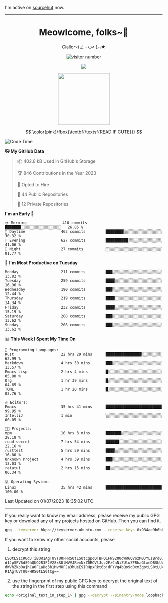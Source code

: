 I'm active on [sourcehut](https://sr.ht/~meow_king/) now. 

---

<div align="center">
  <h1>Meowlcome, folks~👋</h1>
  <p>Ciallo～(∠・ω< )⌒★</p>
</div>

<p align="center">
  <img src="https://count.getloli.com/get/@Ziqi-Yang?theme=rule34" alt="visitor number" />
</p>

<p align="center">
  <img src="https://skillicons.dev/icons?i=rust,c,py,flutter,go,java,js,bash,linux,emacs" />
</p>
<p align="center">
  <img height="165" src="https://github-readme-stats.vercel.app/api?username=Ziqi-Yang&show_icons=true&include_all_commits=true&hide_border=true" />
</p>

$$
\color{pink}\fbox{\textbf{\textsf{READ IF CUTE}}}
$$

<!--START_SECTION:waka-->
![Code Time](http://img.shields.io/badge/Code%20Time-1%2C291%20hrs%2056%20mins-blue)

**🐱 My GitHub Data** 

> 📦 402.8 kB Used in GitHub's Storage 
 > 
> 🏆 846 Contributions in the Year 2023
 > 
> 💼 Opted to Hire
 > 
> 📜 44 Public Repositories 
 > 
> 🔑 12 Private Repositories 
 > 
**I'm an Early 🐤** 

```text
🌞 Morning                410 commits         ███████░░░░░░░░░░░░░░░░░░   26.85 % 
🌆 Daytime                463 commits         ████████░░░░░░░░░░░░░░░░░   30.32 % 
🌃 Evening                627 commits         ██████████░░░░░░░░░░░░░░░   41.06 % 
🌙 Night                  27 commits          ░░░░░░░░░░░░░░░░░░░░░░░░░   01.77 % 
```
📅 **I'm Most Productive on Tuesday** 

```text
Monday                   211 commits         ███░░░░░░░░░░░░░░░░░░░░░░   13.82 % 
Tuesday                  259 commits         ████░░░░░░░░░░░░░░░░░░░░░   16.96 % 
Wednesday                190 commits         ███░░░░░░░░░░░░░░░░░░░░░░   12.44 % 
Thursday                 219 commits         ████░░░░░░░░░░░░░░░░░░░░░   14.34 % 
Friday                   232 commits         ████░░░░░░░░░░░░░░░░░░░░░   15.19 % 
Saturday                 208 commits         ███░░░░░░░░░░░░░░░░░░░░░░   13.62 % 
Sunday                   208 commits         ███░░░░░░░░░░░░░░░░░░░░░░   13.62 % 
```


📊 **This Week I Spent My Time On** 

```text
💬 Programming Languages: 
Rust                     22 hrs 29 mins      ████████████████░░░░░░░░░   62.99 % 
Markdown                 4 hrs 50 mins       ███░░░░░░░░░░░░░░░░░░░░░░   13.57 % 
Emacs Lisp               2 hrs 4 mins        █░░░░░░░░░░░░░░░░░░░░░░░░   05.80 % 
Org                      1 hr 39 mins        █░░░░░░░░░░░░░░░░░░░░░░░░   04.65 % 
TOML                     1 hr 20 mins        █░░░░░░░░░░░░░░░░░░░░░░░░   03.76 % 

🔥 Editors: 
Emacs                    35 hrs 41 mins      █████████████████████████   99.95 % 
IntelliJ                 1 min               ░░░░░░░░░░░░░░░░░░░░░░░░░   00.05 % 

🐱‍💻 Projects: 
mpm                      10 hrs 3 mins       ███████░░░░░░░░░░░░░░░░░░   28.18 % 
read-secret              7 hrs 54 mins       ██████░░░░░░░░░░░░░░░░░░░   22.16 % 
rusttest                 5 hrs 59 mins       ████░░░░░░░░░░░░░░░░░░░░░   16.80 % 
Unknown Project          4 hrs 39 mins       ███░░░░░░░░░░░░░░░░░░░░░░   13.03 % 
ratatui                  2 hrs 15 mins       ██░░░░░░░░░░░░░░░░░░░░░░░   06.34 % 

💻 Operating System: 
Linux                    35 hrs 42 mins      █████████████████████████   100.00 % 
```


 Last Updated on 01/07/2023 18:35:02 UTC
<!--END_SECTION:waka-->

-----

If you really want to know my email address, please receive my public GPG key or download any of my projects hosted on GitHub. Then you can find it. 
```bash
gpg --keyserver hkps://keyserver.ubuntu.com --receive-keys 0x934ae9b6b6e9ff34
```
If you want to know my other social accounts, please
1) decrypt this string
```
LS0tLS1CRUdJTiBQR1AgTUVTU0FHRS0tLS0tCgpqQTBFQ1FNS200dWR6QVozM0JYLzBrd0JNU0Ru
d1JpSFV6dS9hQUQ2R3F2V28xSUtMVVJRemNxZ0ROVlJsc2FzCnNiZUluZFRhaGtxeDBSbUxEajVq
dWVhZkp0ajhCa0FLaDg3b1MvMUFJa3hUeE9IRHpxRkt6bjdPYVg4bQo9d0xmZgotLS0tLUVORCBQ
R1AgTUVTU0FHRS0tLS0tCg==
```
2) use the fingerprint of my public GPG key to decrypt the original text of the string in the first step using this command
```bash
echo <original_text_in_step_1> | gpg --decrypt --pinentry-mode loopback --armor
```


